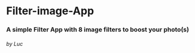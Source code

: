 # Filter-image-App
### A simple Filter App with 8 image filters to boost your photo(s)
###### by Luc
